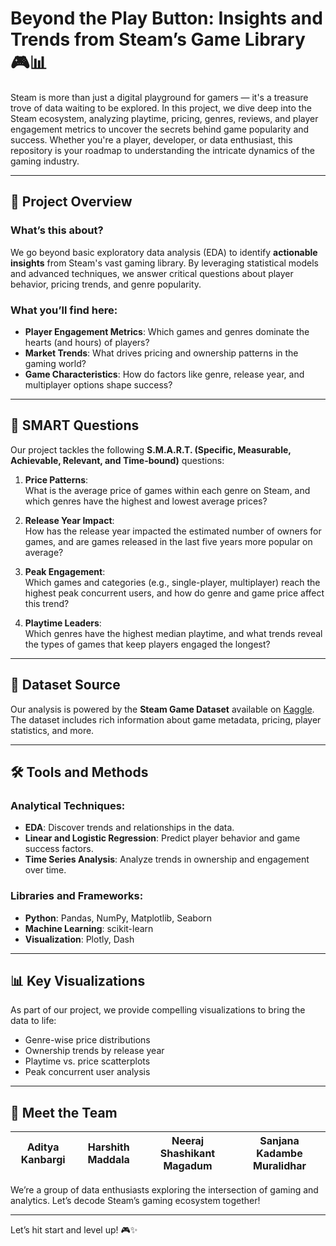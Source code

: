 # Beyond the Play Button: Insights and Trends from Steam’s Game Library 🎮📊

Steam is more than just a digital playground for gamers — it's a treasure trove of data waiting to be explored. In this project, we dive deep into the Steam ecosystem, analyzing playtime, pricing, genres, reviews, and player engagement metrics to uncover the secrets behind game popularity and success. Whether you're a player, developer, or data enthusiast, this repository is your roadmap to understanding the intricate dynamics of the gaming industry.

---

## 🚀 Project Overview

### What’s this about?  
We go beyond basic exploratory data analysis (EDA) to identify **actionable insights** from Steam's vast gaming library. By leveraging statistical models and advanced techniques, we answer critical questions about player behavior, pricing trends, and genre popularity.

### What you’ll find here:
- **Player Engagement Metrics**: Which games and genres dominate the hearts (and hours) of players?  
- **Market Trends**: What drives pricing and ownership patterns in the gaming world?  
- **Game Characteristics**: How do factors like genre, release year, and multiplayer options shape success?  

---

## 🧠 SMART Questions

Our project tackles the following **S.M.A.R.T. (Specific, Measurable, Achievable, Relevant, and Time-bound)** questions:

1. **Price Patterns**:  
   What is the average price of games within each genre on Steam, and which genres have the highest and lowest average prices?

2. **Release Year Impact**:  
   How has the release year impacted the estimated number of owners for games, and are games released in the last five years more popular on average?

3. **Peak Engagement**:  
   Which games and categories (e.g., single-player, multiplayer) reach the highest peak concurrent users, and how do genre and game price affect this trend?

4. **Playtime Leaders**:  
   Which genres have the highest median playtime, and what trends reveal the types of games that keep players engaged the longest?

---

## 📂 Dataset Source  
Our analysis is powered by the **Steam Game Dataset** available on [Kaggle](https://www.kaggle.com/datasets/fronkongames/steam-games-dataset). The dataset includes rich information about game metadata, pricing, player statistics, and more.

---

## 🛠️ Tools and Methods

### Analytical Techniques:  
- **EDA**: Discover trends and relationships in the data.  
- **Linear and Logistic Regression**: Predict player behavior and game success factors.  
- **Time Series Analysis**: Analyze trends in ownership and engagement over time.  

### Libraries and Frameworks:  
- **Python**: Pandas, NumPy, Matplotlib, Seaborn  
- **Machine Learning**: scikit-learn  
- **Visualization**: Plotly, Dash  

---

## 📊 Key Visualizations  
As part of our project, we provide compelling visualizations to bring the data to life:
- Genre-wise price distributions  
- Ownership trends by release year  
- Playtime vs. price scatterplots  
- Peak concurrent user analysis  

---

## 🤝 Meet the Team  
| **Aditya Kanbargi** | **Harshith Maddala** | **Neeraj Shashikant Magadum** | **Sanjana Kadambe Muralidhar** |
|----------------------|-----------------|---------------|-----------------|

We’re a group of data enthusiasts exploring the intersection of gaming and analytics. Let’s decode Steam’s gaming ecosystem together!

---
Let’s hit start and level up! 🎮✨

